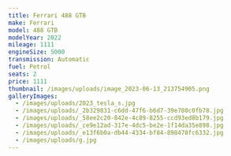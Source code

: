 ```yaml
---
title: Ferrari 488 GTB
make: Ferrari
model: 488 GTB
modelYear: 2022
mileage: 1111
engineSize: 5000
transmission: Automatic
fuel: Petrol
seats: 2
price: 1111
thumbnail: /images/uploads/image_2023-06-13_213754905.png
galleryImages:
  - /images/uploads/2023_tesla_s.jpg
  - /images/uploads/_2b329831-c6dd-47f6-b6d7-39e780c0fb78.jpg
  - /images/uploads/_58ee2c20-842e-4c89-8255-ccd93ed8b179.jpg
  - /images/uploads/_ce9e12ad-317e-4dc5-be2e-1f14da35e898.jpg
  - /images/uploads/_e13f6b0a-db44-4334-bf84-898478fc6332.jpg
  - /images/uploads/g.jpg
---
```

